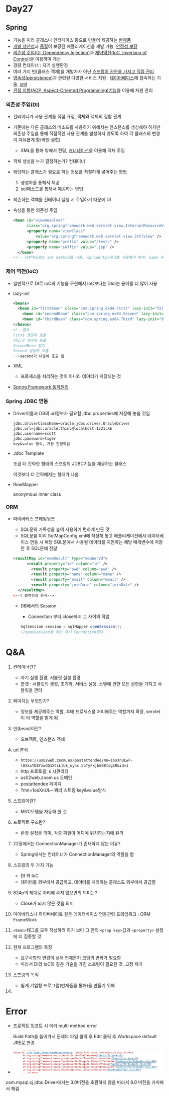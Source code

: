 # Day27

## Spring

- 기능을 미리 클래스나 인터페이스 등으로 만들어 제공하는 <u>반제품</u>
- <u>개발 생산성</u>과 <u>품질</u>이 보장된 애플리케이션을 개발 가능, <u>안정성 보장</u>
- <u>의존성 주입(DI, Dependency Injection)</u>과 <u>제어역전(IoC, Inversion of Control)</u>을 이용하여 개선
- 경량 컨테이너 : 자기 실행환경
- 여러 가지 빈(클래스 객체)을 개발자가 아닌 <u>스프링이 권한을 가지고 직접 관리</u>
- <u>영속성(persistence)</u>과 관련된 다양한 서비스 지원 : <u>데이터베이스</u>에 접속하는 기술, <u>xml</u>
- <u>관점 지향(AOP, Aspect-Oriented Programming)기능</u>을 이용해 자원 관리

### 의존성 주입(DI)

- 컨테이너가 사용 관계를 직접 규정, 객체와 객체의 결합 관계

- 기존에는 다른 클래스의 메소드를 사용하기 위해서는 인스턴스를 생성해야 하지만 의존성 주입을 통해 직접적인 사용 관계를 발생하지 않도록 하여 각 클래스의 변경이 자유롭게 함(약한 결합)

  - XML을 통해 밖에서 전달, <u>애너테이션</u>을 이용해 객체 주입

- 객체 생성을 누가 결정하는가? 컨테이너

- 해당하는 클래스가 필요로 하는 정보를 적절하게 넣어주는 방법

  1. 생성자를 통해서 제공
  2. set메소드를 통해서 제공하는 방법

- 의존하는 객체를 컨테이너 실행 시 주입하기 때문에 DI

- 속성을 통한 의존성 주입

  ```xml
  <bean id="viewResolver"
  		class="org.springframework.web.servlet.view.InternalResourceViewResolver">
  		<property name="viewClass"
  			value="org.springframework.web.servlet.view.JstlView" />
  		<property name="prefix" value="/test/" />
  		<property name="suffix" value=".jsp" />
  	</bean>
  <!-- 내부적으로는 set method를 사용, <property>태그를 사용해야 하며, name 속성값이 호출하고자 하는 메소드의 이름-->
  ```

  

### 제어 역전(IoC)

- 일반적으로 DI로  IoC의 기능을 구현해서 IoC보다는 DI라는 용어를 더 많이 사용

- lazy-init

  ```xml
  <beans>
  	<bean id="firstBean" class="com.spring.ex04.First" lazy-init="false" />
      <bean id="secondBean" class="com.spring.ex04.Second" lazy-init="true" />
      <bean id="thirdBean" class="com.spring.ex04.Third" lazy-init="default" />
  </beans>
  <!--결과
  First 생성자 호출
  Third 생성자 호출
  SecondBean 얻기
  Second 생성자 호출
  -->second가 나중에 호출 됨
  ```

- XML

  - 프로세스를 처리하는 것이 아니라 데이터가 저장되는 것

- [Spring Framework 동작원리](https://juyoungit.tistory.com/268)

### Spring JDBC 연동

- Driver이름과 DB의 url정보가 필요함 jdbc.properties에 저장해 놓을 것임

  ```properties
  jdbc.driverClassName=oracle.jdbc.driver.OracleDriver
  jdbc.url=jdbc:oracle:thin:@localhost:1521:XE
  jdbc.username=scott
  jdbc.password=tiger
  key&value 방식, 가장 전형적임
  ```

- Jdbc Template

  조금 더 간략한 형태의 스프링의 JDBC기능을 제공하는 클래스

  이것보다 더 간략해지는 형태가 나옴

- RowMapper

  anonymous inner class

### ORM

- 마이바티스 프레임워크

  - SQL문의 가독성을 높여 사용하기 편하게 만든 것
  - SQL문을 미리 SqlMapConfig.xml에 작성해 놓고 애플리케이션에서 데이터베이스 연동 시 해당 SQL문에서 사용될 데이터를 지원하는 해당 매개변수에 저장한 후 SQL문에 전달

  ```xml
  <resultMap id="memResult" type="memberVO">
  		<result property="id" column="id" />
          <result property="pwd" column="pwd" />
          <result property="name" column="name" />
          <result property="email" column="email" />
          <result property="joinDate" column="joinDate" />
  	</resultMap> 
  <--! 컬렉션과 유사-->
  ```

  - DB에서의 Session

    - Connection 부터 close까지 그 사이의 작업

    ```java
    SqlSession session = sqlMapper.openSession();
    //openSession을 하는 즉시 Connection된다.
    ```

    

# Q&A

1. 컨테이너란?

   - 자기 실행 환경, 서블릿 실행 환경
   - 톰캣 : 서블릿의 생성, 초기화, 서비스 실행, 소멸에 관한 모든 권한을 가지고 서블릿을 관리
2. 페이지는 무엇인가?

   - 정보를 제공해주는 역할, 후에 프로세스를 처리해주는 역할까지 확장, servlet이 이 역할을 맡게 됨
3. 빈(bean)이란?

   - 오브젝트, 인스턴스 객체
4. url 분석

   - ``https://us02web.zoom.us/postattendee?mn=1osXnULwF-l8SkxYDBYzwdQ1X4sLlUk_oy4c.5bTyFkjbE08tsg5R&id=1``
   - http 프로토콜,  s 시큐리티
   - us02web.zoom.us 도메인
   - postattendee 페이지
   - ?mn=1osXnUL~ 쿼리 스트링 key&value방식
5. 스프링이란?
   - MVC모델을 자동화 한 것
6. 프로젝트 구조란?
   - 환경 설정을 의미, 각종 파일이 어디에 위치하는지에 유의
7. 22장에서는 ConnectionManager가 존재하지 않는 이유?
   - Spring에서는 컨테이너가 ConnectionManager의 역할을 함
8. 스프링의 두 가지 기능
   - DI 와 IoC
   - 데이터를 외부에서 공급하고, 데이터를 처리하는 클래스도 외부에서 공급함
9. 824p의 제대로 처리해 주지 않으면의 의미는?
   - Close가 되지 않은 것을 의미
10. 마이바티스나 하이버네이트 같은 데이터베이스 연동관련 프레임워크 : ORM FrameWork
11. ``<bean>``태그를 모두 작성하려 하기 보다 그 안의 ``<prop key>``값과 ``<property>`` 설정에 더 집중할 것
12. 현재 프로그램의 특징
    - 요구사항의 변경이 심해 언제든지 코딩의 변화가 필요함
    - 따라서 DI와 IoC와 같은 기술을 가진 스프링이 필요한 것, 고정 제거
13. 스프링의 목적
    - 쉽게 기업형 프로그램(반제품을 통해)을 만들기 위해
14. 



# Error

- 프로젝트 임포트 시 에러 multi method error 

  Build Path를 들어가서 문제의 파일 클릭 후 Edit 클릭 후 Workspace default JRE로 변경

- ![mysql라이브러리에러](md-images/untitle.png/mysql%EB%9D%BC%EC%9D%B4%EB%B8%8C%EB%9F%AC%EB%A6%AC%EC%97%90%EB%9F%AC.JPG)

com.mysql.cj.jdbc.Driver에서는 3.0버전을 호환하지 않음 따라서 8.0 버전을 카피해서 해결
